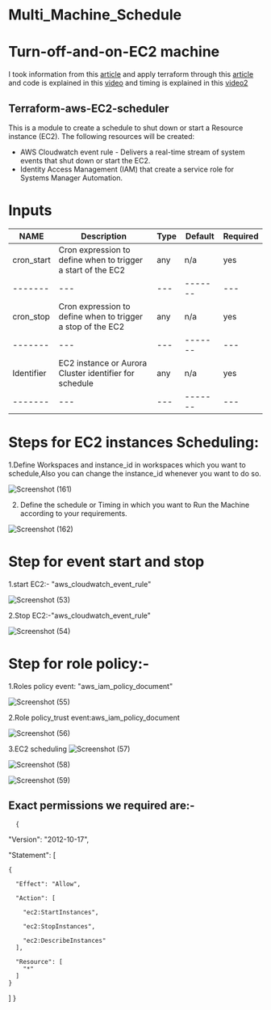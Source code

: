 # Multi_Machine_Schedule
# Turn-off-and-on-EC2 machine
I took information from this [article](https://dnx.solutions/reducing-aws-costs-by-turning-off-development-environments-at-night-the-easy-way-without-lambda/)
and apply terraform through this [article](https://github.com/DNXLabs/terraform-aws-rds-scheduler) and code is explained in this [video](https://shorthillstech-my.sharepoint.com/personal/kapil_jain_shorthillstech_com/_layouts/15/onedrive.aspx?ga=1&id=%2Fpersonal%2Fkapil%5Fjain%5Fshorthillstech%5Fcom%2FDocuments%2FTraining%2FDevOps%2FProjects%2Fmachine%20scheduling%5Fkaumudi%2Emp4&parent=%2Fpersonal%2Fkapil%5Fjain%5Fshorthillstech%5Fcom%2FDocuments%2FTraining%2FDevOps%2FProjects) and timing is explained in this  [video2](https://shorthillstech-my.sharepoint.com/personal/kapil_jain_shorthillstech_com/_layouts/15/onedrive.aspx?ga=1&id=%2Fpersonal%2Fkapil%5Fjain%5Fshorthillstech%5Fcom%2FDocuments%2FTraining%2FDevOps%2FProjects%2Fmachine%5Fschedule%5Fkaumudi%2Emp4&parent=%2Fpersonal%2Fkapil%5Fjain%5Fshorthillstech%5Fcom%2FDocuments%2FTraining%2FDevOps%2FProjects)
## Terraform-aws-EC2-scheduler
This is a module to create a schedule to shut down or start a Resource instance (EC2).
The following resources will be created:
- AWS Cloudwatch event rule - Delivers a real-time stream of system events that shut down or start the EC2.
- Identity Access Management (IAM) that create a service role for Systems Manager Automation.


# Inputs

| NAME | Description  | Type|  Default| Required | 
|---------| ------------------| --- | ------- | --- | 
| cron_start |Cron expression to define when to trigger a start of the EC2 | any | n/a| yes | 
|------- | --- | --- | ------- | --- | 
| cron_stop|Cron expression to define when to trigger a stop of the EC2  | any | n/a | yes| 
|------- | --- | --- | ------- | --- | 
| Identifier | EC2 instance or Aurora Cluster identifier for schedule| any | n/a| yes | 
|------- | --- | --- | ------- | --- |

# Steps for EC2 instances Scheduling:

1.Define Workspaces and instance_id in workspaces which you want to schedule,Also you can change the instance_id whenever you want to do so.

![Screenshot (161)](https://user-images.githubusercontent.com/109335469/213354284-50457df7-4cc9-4d39-8117-bb1f311b2687.png)

2. Define the schedule or Timing in which you want to Run the Machine according to your requirements.

![Screenshot (162)](https://user-images.githubusercontent.com/109335469/213355251-47f9e505-9082-4d35-9b16-8a8e25b052fe.png)


# Step for event start and stop
1.start EC2:- "aws_cloudwatch_event_rule" 

![Screenshot (53)](https://user-images.githubusercontent.com/109335469/206841454-6b82212a-943b-4443-a902-5ea3c9914d57.png)

2.Stop EC2:-"aws_cloudwatch_event_rule" 

![Screenshot (54)](https://user-images.githubusercontent.com/109335469/206841471-c8cc2702-df32-41ce-bef4-7a1261e87f4e.png)

# Step for role policy:-
1.Roles policy event: "aws_iam_policy_document"

![Screenshot (55)](https://user-images.githubusercontent.com/109335469/206841630-4538c95a-ece3-476e-80f8-36d0d32f8bef.png)

2.Role policy_trust event:aws_iam_policy_document

![Screenshot (56)](https://user-images.githubusercontent.com/109335469/206841665-92edf001-98ff-4fd2-9e49-a7a24bb56f6c.png)

3.EC2 scheduling
![Screenshot (57)](https://user-images.githubusercontent.com/109335469/206841697-19111d15-58b4-4bbb-93c0-c83ca1354530.png)

![Screenshot (58)](https://user-images.githubusercontent.com/109335469/206842572-07abc5bd-f606-4c23-afff-8acd082f7278.png)

![Screenshot (59)](https://user-images.githubusercontent.com/109335469/206842583-8c7c9880-1eec-4a7b-b03e-12989d3394dd.png)


## Exact permissions we required are:-

      {
      
  "Version": "2012-10-17",
  
  "Statement": [
  
    {
    
      "Effect": "Allow",
      
      "Action": [
      
        "ec2:StartInstances",
        
        "ec2:StopInstances",
        
        "ec2:DescribeInstances"
      ],
      
      "Resource": [
        "*"
      ]
    }
  ]
}


